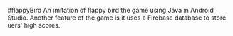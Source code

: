 #flappyBird
An imitation of flappy bird the game using Java in Android Studio. Another feature of the game is it uses a Firebase database to store uers' high scores. 
